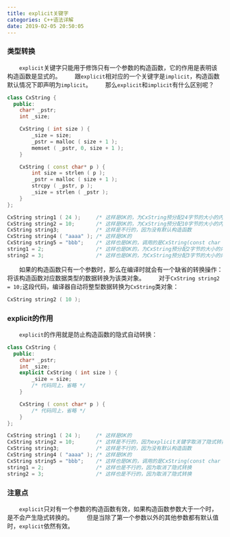 ```yaml
---
title: explicit关键字
categories: C++语法详解
date: 2019-02-05 20:50:05
---
```

### 类型转换

&emsp;&emsp;`explicit`关键字只能用于修饰只有一个参数的构造函数，它的作用是表明该构造函数是显式的。<!--more-->
&emsp;&emsp;跟`explicit`相对应的一个关键字是`implicit`，构造函数默认情况下即声明为`implicit`。
&emsp;&emsp;那么`explicit`和`implicit`有什么区别呢？

``` cpp
class CxString {
  public:
    char* _pstr;
    int _size;

    CxString ( int size ) {
        _size = size;
        _pstr = malloc ( size + 1 );
        memset ( _pstr, 0, size + 1 );
    }

    CxString ( const char* p ) {
        int size = strlen ( p );
        _pstr = malloc ( size + 1 );
        strcpy ( _pstr, p );
        _size = strlen ( _pstr );
    }
};

CxString string1 ( 24 );     /* 这样是OK的，为CxString预分配24字节的大小的内存 */
CxString string2 = 10;       /* 这样是OK的，为CxString预分配10字节的大小的内存 */
CxString string3;            /* 这样是不行的，因为没有默认构造函数             */
CxString string4 ( "aaaa" ); /* 这样是OK的                                   */
CxString string5 = "bbb";    /* 这样也是OK的，调用的是CxString(const char *p) */
string1 = 2;                 /* 这样也是OK的，为CxString预分配2字节的大小的内存 */
string2 = 3;                 /* 这样也是OK的，为CxString预分配3字节的大小的内存 */
```

&emsp;&emsp;如果的构造函数只有一个参数时，那么在编译时就会有一个缺省的转换操作：将该构造函数对应数据类型的数据转换为该类对象。
&emsp;&emsp;对于`CxString string2 = 10;`这段代码，编译器自动将整型数据转换为`CxString`类对象：

``` cpp
CxString string2 ( 10 );
```

### explicit的作用

&emsp;&emsp;`explicit`的作用就是防止构造函数的隐式自动转换：

``` cpp
class CxString {
  public:
    char* _pstr;
    int _size;
    explicit CxString ( int size ) {
        _size = size;
        /* 代码同上，省略 */
    }

    CxString ( const char* p ) {
        /* 代码同上，省略 */
    }
};

CxString string1 ( 24 );     /* 这样是OK的                                  */
CxString string2 = 10;       /* 这样是不行的，因为explicit关键字取消了隐式转换 */
CxString string3;            /* 这样是不行的，因为没有默认构造函数             */
CxString string4 ( "aaaa" ); /* 这样是OK的                                   */
CxString string5 = "bbb";    /* 这样也是OK的，调用的是CxString(const char *p) */
string1 = 2;                 /* 这样也是不行的，因为取消了隐式转换             */
string2 = 3;                 /* 这样也是不行的，因为取消了隐式转换             */
```

### 注意点

&emsp;&emsp;`explicit`只对有一个参数的构造函数有效，如果构造函数参数大于一个时，是不会产生隐式转换的。
&emsp;&emsp;但是当除了第一个参数以外的其他参数都有默认值时，`explicit`依然有效。